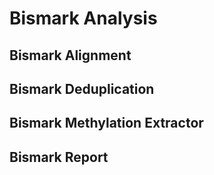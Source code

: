 # Bismark Analysis

## Bismark Alignment

## Bismark Deduplication

## Bismark Methylation Extractor

## Bismark Report









